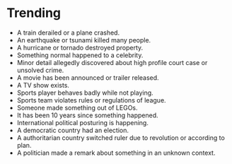 # Trending

- A train derailed or a plane crashed.
- An earthquake or tsunami killed many people.
- A hurricane or tornado destroyed property.
- Something normal happened to a celebrity.
- Minor detail allegedly discovered about high profile court case or unsolved crime.
- A movie has been announced or trailer released.
- A TV show exists.
- Sports player behaves badly while not playing.
- Sports team violates rules or regulations of league.
- Someone made something out of LEGOs.
- It has been 10 years since something happened.
- International political posturing is happening.
- A democratic country had an election.
- A authoritarian country switched ruler due to revolution or according to plan.
- A politician made a remark about something in an unknown context.
